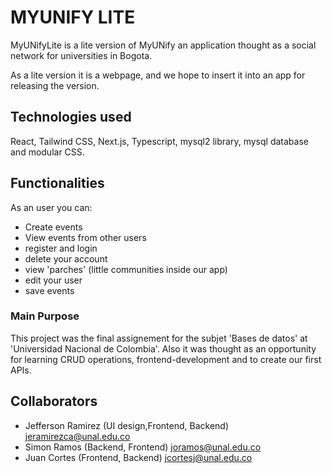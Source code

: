 # MYUNIFY LITE

MyUNifyLite is a lite version of MyUNify an application thought as a social network for universities in Bogota.

As a lite version it is a webpage, and we hope to insert it into an app for releasing the version.

## Technologies used

React, Tailwind CSS, Next.js, Typescript, mysql2 library, mysql database and modular CSS.

## Functionalities

As an user you can:

- Create events
- View events from other users
- register and login
- delete your account
- view 'parches' (little communities inside our app)
- edit your user
- save events

### Main Purpose
This project was the final assignement for the subjet 'Bases de datos' at 'Universidad Nacional de Colombia'.
Also it was thought as an opportunity for learning CRUD operations, frontend-development and to create our first APIs.

## Collaborators 

- Jefferson Ramirez (UI design,Frontend, Backend)
jeramirezca@unal.edu.co
- Simon Ramos (Backend, Frontend)
joramos@unal.edu.co
- Juan Cortes (Frontend, Backend)
jcortesj@unal.edu.co
